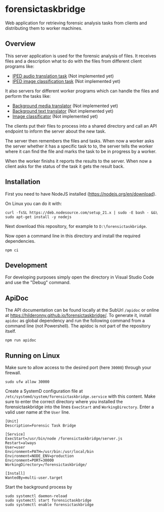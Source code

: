 # forensictaskbridge

Web application for retrieving forensic analysis tasks from clients and distributing them to worker machines.

## Overview

This server application is used for the forensic analysis of files. It receives files and a description what to do with the files from different client programs like:

- [IPED audio translation task](https://github.com/hilderonny/iped-audiotranslatetask) (Not implemented yet)
- [IPED image classification task](https://github.com/hilderonny/iped-imageclassificationtask) (Not implemented yet)

It also servers for different worker programs which can handle the files and perform the tasks like:

- [Background media translator](https://github.com/hilderonny/background-media-translator) (Not implemented yet)
- [Background text translator](https://github.com/hilderonny/background-text-translator) (Not implemented yet)
- [Image classificator](https://github.com/hilderonny/image-classificator) (Not implemented yet)

The clients put their files to process into a shared directory and call an API endpoint to inform the server about the new task.

The server then remembers the files and tasks. When now a worker asks the server whether it has a specific task to to, the server tells the worker where it can find the file and marks the task to be in progress by a worker.

When the worker finishs it reports the results to the server. When now a client asks for the status of the task it gets the result back.

## Installation

First you need to have NodeJS installed (https://nodejs.org/en/download).

On Linux you can do it with:

```
curl -fsSL https://deb.nodesource.com/setup_21.x | sudo -E bash - &&\
sudo apt-get install -y nodejs
```

Next download this repository, for example to `D:\forensictaskbridge`.

Now open a command line in this directory and install the required dependencies.

```
npm ci
```

## Development

For developing purposes simply open the directory in Visual Studio Code and use the "Debug" command.

## ApiDoc

The API documentation can be found locally at the SubUrl `/apidoc` or online at https://hilderonny.github.io/forensictaskbridge/. To generate it, install `apidoc` as global dependency and run the following command from a command line (not Powershell).
The apidoc is not part of the repository itself.

```
npm run apidoc
```

## Running on Linux

Make sure to allow access to the desired port (here `30000`) through your firewall.

```
sudo ufw allow 30000
```

Create a SystemD configuration file at `/etc/systemd/system/forensictaskbridge.service` with this content.
Make sure to enter the correct directory where you installed the forensictaskbridge into the lines `ExecStart` and `WorkingDirectory`.
Enter a valid user name at the `User` line.

```
[Unit]
Description=Forensic Task Bridge

[Service]
ExecStart=/usr/bin/node /forensictaskbridge/server.js
Restart=always
User=user
Environment=PATH=/usr/bin:/usr/local/bin
Environment=NODE_ENV=production
Environment=PORT=30000
WorkingDirectory=/forensictaskbridge/

[Install]
WantedBy=multi-user.target
```

Start the background process by

```
sudo systemctl daemon-reload
sudo systemctl start forensictaskbridge
sudo systemctl enable forensictaskbridge
```
